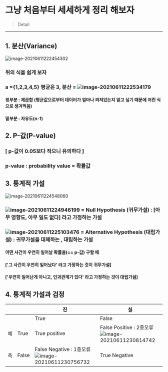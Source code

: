 # 그냥 처음부터 세세하게 정리 해보자

> Detail

---



## 1. 분산(Variance)

![image-20210611222454302](C:\Users\pc\AppData\Roaming\Typora\typora-user-images\image-20210611222454302.png)

### 위의 식을 쉽게 보자

### a ={1,2,3,4,5} 평균은 3, 분산 = ![image-20210611222534179](C:\Users\pc\AppData\Roaming\Typora\typora-user-images\image-20210611222534179.png)

#### 윗부분 : 제곱합 (평균값으로부터 데이터가 얼마나 퍼져있는지 알고 싶기 때문에 저런 식으로 생겨먹음)

#### 밑부분 : 자유도(n-1)



## 2. P-값(P-value)

### [ p-값이 0.05보다 작으니 유의하다 ]

### p-value : probability value = 확률값



## 3. 통계적 가설

![image-20210611224548060](C:\Users\pc\AppData\Roaming\Typora\typora-user-images\image-20210611224548060.png)

### ![image-20210611224946199](C:\Users\pc\AppData\Roaming\Typora\typora-user-images\image-20210611224946199.png) = Null Hypothesis (귀무가설) : [아무 영향도, 아무 일도 없다] 라고 가정하는 가설

### ![image-20210611225103476](C:\Users\pc\AppData\Roaming\Typora\typora-user-images\image-20210611225103476.png) = Alternative Hypothesis (대립가설) : 귀무가설을 대체하는 , 대립하는 가설



#### 어떤 사건이 우연히 일어날 확률을(== p-값) 구할 때 

#### ['그 사건이 우연히 일어났다' 라고 가정하는 것이 귀무가설] 

#### ['우연히 일어난게 아니고, 인과관계가 있다' 라고 가정하는 것이 대립가설]



## 4. 통계적 가설과 검정

|      |       | 진                                                           | 실                                                           |
| ---- | ----- | ------------------------------------------------------------ | ------------------------------------------------------------ |
|      |       | True                                                         | False                                                        |
| 예   | True  | True positive                                                | False Positive : 2종오류 ![image-20210611230814742](C:\Users\pc\AppData\Roaming\Typora\typora-user-images\image-20210611230814742.png) |
| 측   | False | False Negative : 1종오류 ![image-20210611230756732](C:\Users\pc\AppData\Roaming\Typora\typora-user-images\image-20210611230756732.png) | True Negative                                                |

